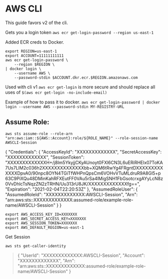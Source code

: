 # AWS CLI

This guide favors v2 of the cli.

Gets you a login token
`aws ecr get-login-password --region us-east-1`

Added ECR creds to Docker.
```
export REGION=us-east-1
export ACCOUNT=11111111111
aws ecr get-login-password \
    --region $REGION \
| docker login \
    --username AWS \
    --password-stdin $ACCOUNT.dkr.ecr.$REGION.amazonaws.com
```

Used with cli v1
`aws ecr get-login` is more secure and should replace all uses of `$(aws ecr get-login -no-include-email)`

Example of how to pass it to docker.
`aws ecr get-login-password | docker login --username AWS --password-stdin MY-REGISTRY-URL`

## Assume Role:

`aws sts assume-role --role-arn "arn:aws:iam::${AWS::Account}:role/${ROLE_NAME}" --role-session-name AWSCLI-Session`

{
    "Credentials": {
        "AccessKeyId": "XXXXXXXXXXXXX",
        "SecretAccessKey": "XXXXXXXXXXXXX",
        "SessionToken": "XXXXXXXXXXXXXH+/j8lm5YkyjjCKyAUnoyt0FXl6CN3L6uERiRHElx07ToKA7Us7LIM2c036h2XXXXXXXXXXXXXXbb+XQM6tRwYg4FRgntDXXXXXXXXXXXXXDpvA0/90npc8OYN4TGiTfWHPnQpsCm6VOHvVTuMLdruR9A8Gl5+p63C9PiXQu48DMinKahRFXEutFF0VAu5rSa4lMigSNH1FbGsotcrxgAYyLcN8z0VvDhlcTsNqzZN2zTRHN/Uu313rU8JK/XXXXXXXXXXXXXfg==",
        "Expiration": "2021-02-04T22:20:53Z"
    },
    "AssumedRoleUser": {
        "AssumedRoleId": "XXXXXXXXXXXXX:AWSCLI-Session",
        "Arn": "arn:aws:sts::XXXXXXXXXXXXX:assumed-role/example-role-name/AWSCLI-Session"
    }
}

```
export AWS_ACCESS_KEY_ID=XXXXXXX
export AWS_SECRET_ACCESS_KEY=XXXXXXX
export AWS_SESSION_TOKEN=XXXXXXX
export AWS_DEFAULT_REGION=us-east-1
```

Get Session 

`aws sts get-caller-identity`

>{
>    "UserId": "XXXXXXXXXXXXX:AWSCLI-Session",
>    "Account": "XXXXXXXXXXXXX",
>    "Arn": "arn:aws:sts::XXXXXXXXXXXXX:assumed-role/example-role-name/AWSCLI-Session"
>}